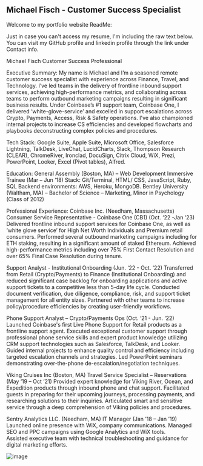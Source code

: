 ## Michael Fisch - Customer Success Specialist

Welcome to my portfolio website ReadMe:

Just in case you can't access my resume, I'm including the raw text below.
You can visit my GitHub profile and linkedin profile through the link under Contact info.


 Michael Fisch 
Customer Success Professional 

Executive Summary: 
My name is Michael and I’m a seasoned remote customer success specialist with experience across Finance, Travel, and Technology. I’ve led teams in the delivery of frontline inbound support services, achieving high-performance metrics, and collaborating across teams to perform outbound marketing campaigns resulting in significant business results. Under Coinbase’s #1 support team, Coinbase One, I delivered ‘white-glove-service’ and excelled in support escalations across Crypto, Payments, Access, Risk & Safety operations. I've also championed internal projects to increase CS efficiencies and developed flowcharts and playbooks deconstructing complex policies and procedures.

Tech Stack: 
Google Suite, Apple Suite, Microsoft Office, Salesforce Lightning, TalkDesk, LiveChat, LucidCharts, Slack, Thompson Research (CLEAR), ChromeRiver, Ironclad, DocuSign, Citrix Cloud, WiX, Prezi, PowerPoint, Looker, Excel (Pivot tables), Alfred.

Education: 
General Assembly (Boston, MA) – Web Development Immersive Trainee (Mar – Jun ‘18) 
Stack: Git/Terminal, HTML/ CSS, JavaScript, Ruby, SQL 
Backend environments: AWS, Heroku, MongoDB. 
Bentley University (Waltham, MA) – Bachelor of Science – Marketing, Minor in Psychology (Class of 2012)

Professional Experience:
Coinbase Inc. (Needham, Massachusetts) 
Consumer Service Representative - Coinbase One (CB1) (Oct. ‘22 -Jan ‘23) 
Delivered frontline inbound support services for Coinbase One, as well as ‘white glove service’ for High Net Worth Individuals and Premium retail consumers. 
Performed several outbound marketing campaigns including for ETH staking, resulting in a significant amount of staked Ethereum. 
Achieved high-performance metrics including over 75% First Contact Resolution and over 65% Final Case Resolution during tenure.

Support Analyst - Institutional Onboarding (Jun. ‘22 - Oct. ‘22) 
Transferred from Retail (Crypto/Payments) to Finance (Institutional Onboarding) and reduced significant case backlog for onboarding applications and active support tickets to a competitive less than 5-day life cycle. 
Conducted document verification, due diligence, compliance, risk, and support ticket management for all entity sizes. 
Partnered with other teams to increase policy/procedure efficiencies by creating user-friendly workflows.

Phone Support Analyst – Crypto/Payments Ops (Oct. ‘21 - Jun. ‘22) 
Launched Coinbase's first Live Phone Support for Retail products as a frontline support agent. 
Executed exceptional customer support through professional phone service skills and expert product knowledge utilizing CRM support technologies such as Salesforce, TalkDesk, and Looker. 
Guided internal projects to enhance quality control and efficiency including targeted escalation channels and strategies. 
Led PowerPoint seminars demonstrating over-the-phone de-escalation/negotiation techniques.

Viking Cruises Inc (Boston, MA)
Travel Service Specialist – Reservations (May ‘19 – Oct ‘21)
Provided expert knowledge for Viking River, Ocean, and Expedition products through inbound phone and chat support. 
Facilitated guests in preparing for their upcoming journeys, processing payments, and researching solutions to their inquiries. 
Articulated smart and sensitive service through a deep comprehension of Viking policies and procedures.

Sentry Analytics LLC. (Needham, MA)
IT Manager (Jan ’18 – Jan ’19) 
Launched online presence with WiX, company communications. 
Managed SEO and PPC campaigns using Google Analytics and WiX tools.  
Assisted executive team with technical troubleshooting and guidance for digital marketing efforts.

![image](https://user-images.githubusercontent.com/33406109/236474548-c9ffb7fb-1616-4873-a4d1-4b3310554fbe.png)
